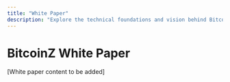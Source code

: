 ```yaml
---
title: "White Paper"
description: "Explore the technical foundations and vision behind BitcoinZ's decentralized cryptocurrency platform"
---
```


# BitcoinZ White Paper

[White paper content to be added]